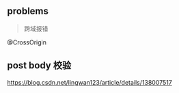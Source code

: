 
## problems

> 跨域报错

@CrossOrigin


## post body 校验

https://blog.csdn.net/lingwan123/article/details/138007517

